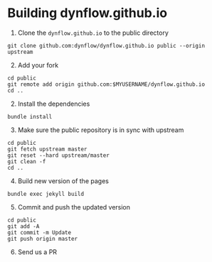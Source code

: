 # Building dynflow.github.io

1. Clone the `dynflow.github.io` to the public directory

```
git clone github.com:dynflow/dynflow.github.io public --origin upstream
```

2. Add your fork

```
cd public
git remote add origin github.com:$MYUSERNAME/dynflow.github.io
cd ..
```

2. Install the dependencies

```
bundle install
```

3. Make sure the public repository is in sync with upstream

```
cd public
git fetch upstream master
git reset --hard upstream/master
git clean -f
cd ..
```

4. Build new version of the pages

```
bundle exec jekyll build
```

5. Commit and push the updated version

```
cd public
git add -A
git commit -m Update
git push origin master
```

6. Send us a PR
